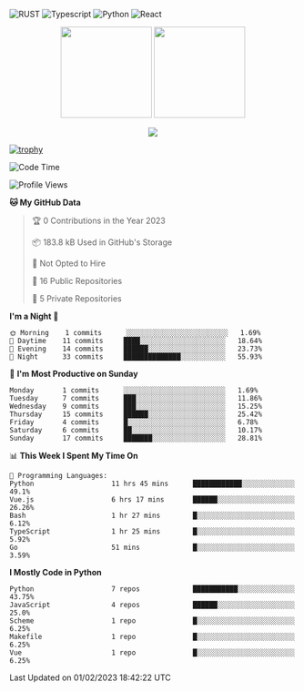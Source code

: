 ![RUST](https://img.shields.io/badge/-Rust-141414?style=flat&logo=rust)
![Typescript](https://img.shields.io/badge/-Typescript-141414?style=flat&logo=typescript)
![Python](https://img.shields.io/badge/-Python-141414?style=flat&logo=python)
![React](https://img.shields.io/badge/-React-141414?style=flat&logo=react)

<p align="center">
  <img height="160" src="https://github-readme-stats.vercel.app/api/top-langs/?username=k4zam1&theme=dracula&hide=html,css,dockerfile,shell,ejs,stylus,javascript&count_private=true&show_icons=true&hide_border=true&layout=compact"/>
  <img height="160" src="https://github-readme-stats.vercel.app/api?username=k4zam1&count_private=true&show_icons=true&theme=dracula&include_all_commits=true&hide_border=true"/>
</p>
<p align="center">
<img src="https://activity-graph.herokuapp.com/graph?username=k4zam1&theme=dracula"/>
</p>

[![trophy](https://github-profile-trophy.vercel.app/?username=k4zam1)](https://github.com/ryo-ma/github-profile-trophy)

<!--START_SECTION:waka-->
![Code Time](http://img.shields.io/badge/Code%20Time-394%20hrs%2023%20mins-blue)

![Profile Views](http://img.shields.io/badge/Profile%20Views-0-blue)

**🐱 My GitHub Data** 

> 🏆 0 Contributions in the Year 2023
 > 
> 📦 183.8 kB Used in GitHub's Storage 
 > 
> 🚫 Not Opted to Hire
 > 
> 📜 16 Public Repositories 
 > 
> 🔑 5 Private Repositories  
 > 
**I'm a Night 🦉** 

```text
🌞 Morning    1 commits      ░░░░░░░░░░░░░░░░░░░░░░░░░   1.69% 
🌆 Daytime    11 commits     ████░░░░░░░░░░░░░░░░░░░░░   18.64% 
🌃 Evening    14 commits     ██████░░░░░░░░░░░░░░░░░░░   23.73% 
🌙 Night      33 commits     ██████████████░░░░░░░░░░░   55.93%

```
📅 **I'm Most Productive on Sunday** 

```text
Monday       1 commits      ░░░░░░░░░░░░░░░░░░░░░░░░░   1.69% 
Tuesday      7 commits      ███░░░░░░░░░░░░░░░░░░░░░░   11.86% 
Wednesday    9 commits      ███░░░░░░░░░░░░░░░░░░░░░░   15.25% 
Thursday     15 commits     ██████░░░░░░░░░░░░░░░░░░░   25.42% 
Friday       4 commits      █░░░░░░░░░░░░░░░░░░░░░░░░   6.78% 
Saturday     6 commits      ██░░░░░░░░░░░░░░░░░░░░░░░   10.17% 
Sunday       17 commits     ███████░░░░░░░░░░░░░░░░░░   28.81%

```


📊 **This Week I Spent My Time On** 

```text
💬 Programming Languages: 
Python                   11 hrs 45 mins      ████████████░░░░░░░░░░░░░   49.1% 
Vue.js                   6 hrs 17 mins       ██████░░░░░░░░░░░░░░░░░░░   26.26% 
Bash                     1 hr 27 mins        █░░░░░░░░░░░░░░░░░░░░░░░░   6.12% 
TypeScript               1 hr 25 mins        █░░░░░░░░░░░░░░░░░░░░░░░░   5.92% 
Go                       51 mins             █░░░░░░░░░░░░░░░░░░░░░░░░   3.59%

```

**I Mostly Code in Python** 

```text
Python                   7 repos             ███████████░░░░░░░░░░░░░░   43.75% 
JavaScript               4 repos             ██████░░░░░░░░░░░░░░░░░░░   25.0% 
Scheme                   1 repo              █░░░░░░░░░░░░░░░░░░░░░░░░   6.25% 
Makefile                 1 repo              █░░░░░░░░░░░░░░░░░░░░░░░░   6.25% 
Vue                      1 repo              █░░░░░░░░░░░░░░░░░░░░░░░░   6.25%

```



 Last Updated on 01/02/2023 18:42:22 UTC
<!--END_SECTION:waka-->
